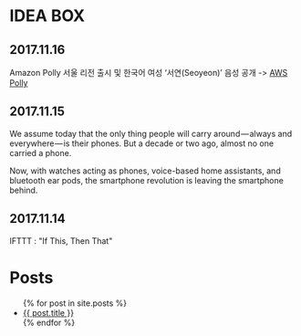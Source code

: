 # IDEA BOX

## 2017.11.16

Amazon Polly 서울 리전 출시 및 한국어 여성 ‘서연(Seoyeon)’ 음성 공개 -> [AWS Polly](https://aws.amazon.com/ko/blogs/korea/?nc1=f_so_bl)

## 2017.11.15

We assume today that the only thing people will carry around — always and everywhere — is their phones. But a decade or two ago, almost no one carried a phone.

Now, with watches acting as phones, voice-based home assistants, and bluetooth ear pods, the smartphone revolution is leaving the smartphone behind.

## 2017.11.14

IFTTT : "If This, Then That"

# Posts

<ul>
  {% for post in site.posts %}
    <li>
      <a href="{{ post.url }}">{{ post.title }}</a>
    </li>
  {% endfor %}
</ul>
